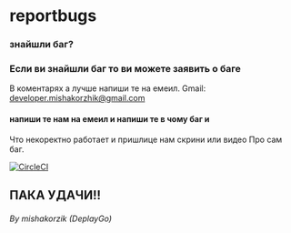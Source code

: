 # reportbugs
### знайшли баг? 
### Если ви знайшли баг то ви можете заявить о баге
В коментарях а лучше напиши те на емеил.
Gmail: developer.mishakorzhik@gmail.com

#### напиши те нам на емеил и напиши те в чому баг и 
Что некоректно работает и пришлице нам скрини или видео 
Про сам баг.

[![CircleCI](https://circleci.com/gh/mumoshu/variant.svg?style=svg)](https://github.com/mishakorzik/mishakorzik.menu.io)


## ПАКА УДАЧИ!!


###### By mishakorzik (DeplayGo)
